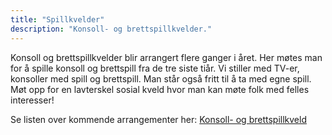 ```yaml
---
title: "Spillkvelder"
description: "Konsoll- og brettspillkvelder."
---
```

Konsoll og brettspillkvelder blir arrangert flere ganger i året. Her møtes man for å spille konsoll og brettspill fra de tre siste tiår. Vi stiller med TV-er, konsoller med spill og brettspill. Man står også fritt til å ta med egne spill. Møt opp for en lavterskel sosial kveld hvor man kan møte folk med felles interesser!

Se listen over kommende arrangementer her: [Konsoll- og brettspillkveld](https://www.facebook.com/events/339963083219414/)
